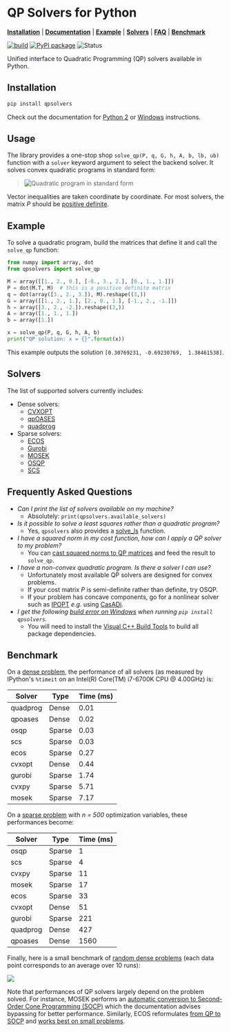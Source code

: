 # QP Solvers for Python

[**Installation**](https://github.com/stephane-caron/qpsolvers#installation)
| [**Documentation**](https://scaron.info/doc/qpsolvers/)
| [**Example**](https://github.com/stephane-caron/qpsolvers#example)
| [**Solvers**](https://github.com/stephane-caron/qpsolvers#solvers)
| [**FAQ**](https://github.com/stephane-caron/qpsolvers#frequently-asked-questions)
| [**Benchmark**](https://github.com/stephane-caron/qpsolvers#benchmark)

[![build](https://img.shields.io/github/workflow/status/stephane-caron/qpsolvers/CI)](https://github.com/stephane-caron/qpsolvers/actions)
[![PyPI package](https://img.shields.io/pypi/v/qpsolvers)](https://pypi.org/project/qpsolvers/)
![Status](https://img.shields.io/pypi/status/qpsolvers)

Unified interface to Quadratic Programming (QP) solvers available in Python.

## Installation

```sh
pip install qpsolvers
```
Check out the documentation for [Python 2](https://scaron.info/doc/qpsolvers/installation.html#python-2) or [Windows](https://scaron.info/doc/qpsolvers/installation.html#windows) instructions.

## Usage

The library provides a one-stop shop ``solve_qp(P, q, G, h, A, b, lb, ub)`` function with a ``solver`` keyword argument to select the backend solver. It solves convex quadratic programs in standard form:

> ![Quadratic program in standard form](https://raw.githubusercontent.com/stephane-caron/qpsolvers/master/doc/src/images/qp.gif)

Vector inequalities are taken coordinate by coordinate. For most solvers, the matrix *P* should be [positive definite](https://en.wikipedia.org/wiki/Definite_symmetric_matrix).

## Example

To solve a quadratic program, build the matrices that define it and call the ``solve_qp`` function:

```python
from numpy import array, dot
from qpsolvers import solve_qp

M = array([[1., 2., 0.], [-8., 3., 2.], [0., 1., 1.]])
P = dot(M.T, M)  # this is a positive definite matrix
q = dot(array([3., 2., 3.]), M).reshape((3,))
G = array([[1., 2., 1.], [2., 0., 1.], [-1., 2., -1.]])
h = array([3., 2., -2.]).reshape((3,))
A = array([1., 1., 1.])
b = array([1.])

x = solve_qp(P, q, G, h, A, b)
print("QP solution: x = {}".format(x))
```

This example outputs the solution ``[0.30769231, -0.69230769,  1.38461538]``.

## Solvers

The list of supported solvers currently includes:

- Dense solvers:
    - [CVXOPT](http://cvxopt.org/)
    - [qpOASES](https://github.com/coin-or/qpOASES)
    - [quadprog](https://pypi.python.org/pypi/quadprog/)
- Sparse solvers:
    - [ECOS](https://web.stanford.edu/~boyd/papers/ecos.html)
    - [Gurobi](https://www.gurobi.com/)
    - [MOSEK](https://mosek.com/)
    - [OSQP](https://github.com/oxfordcontrol/osqp)
    - [SCS](https://github.com/cvxgrp/scs)

## Frequently Asked Questions

- *Can I print the list of solvers available on my machine?*
  - Absolutely: ``print(qpsolvers.available_solvers)``
- *Is it possible to solve a least squares rather than a quadratic program?*
  - Yes, `qpsolvers` also provides a [solve\_ls](https://scaron.info/doc/qpsolvers/least-squares.html#qpsolvers.solve_ls) function.
- *I have a squared norm in my cost function, how can I apply a QP solver to my problem?*
  - You can [cast squared norms to QP matrices](https://scaron.info/teaching/conversion-from-least-squares-to-quadratic-programming.html) and feed the result to `solve_qp`.
- *I have a non-convex quadratic program. Is there a solver I can use?*
  - Unfortunately most available QP solvers are designed for convex problems.
  - If your cost matrix *P* is semi-definite rather than definite, try OSQP.
  - If your problem has concave components, go for a nonlinear solver such as [IPOPT](https://pypi.org/project/ipopt/) *e.g.* using [CasADi](https://web.casadi.org/).
- *I get the following [build error on Windows](https://github.com/stephane-caron/qpsolvers/issues/28) when running `pip install qpsolvers`.*
  - You will need to install the [Visual C++ Build Tools](https://visualstudio.microsoft.com/visual-cpp-build-tools/) to build all package dependencies.

## Benchmark

On a [dense problem](examples/benchmark_dense_problem.py), the performance of all solvers (as measured by IPython's ``%timeit`` on an Intel(R) Core(TM) i7-6700K CPU @ 4.00GHz) is:

| Solver   | Type   | Time (ms) |
| -------- | ------ | --------- |
| quadprog | Dense  | 0.01      |
| qpoases  | Dense  | 0.02      |
| osqp     | Sparse | 0.03      |
| scs      | Sparse | 0.03      |
| ecos     | Sparse | 0.27      |
| cvxopt   | Dense  | 0.44      |
| gurobi   | Sparse | 1.74      |
| cvxpy    | Sparse | 5.71      |
| mosek    | Sparse | 7.17      |

On a [sparse problem](examples/benchmark_sparse_problem.py) with *n = 500* optimization variables, these performances become:

| Solver   | Type   | Time (ms) |
| -------- | ------ | --------- |
| osqp     | Sparse |    1      |
| scs      | Sparse |    4      |
| cvxpy    | Sparse |   11      |
| mosek    | Sparse |   17      |
| ecos     | Sparse |   33      |
| cvxopt   | Dense  |   51      |
| gurobi   | Sparse |  221      |
| quadprog | Dense  |  427      |
| qpoases  | Dense  | 1560      |

Finally, here is a small benchmark of [random dense problems](examples/benchmark_random_problems.py) (each data point corresponds to an average over 10 runs):

<img src="https://scaron.info/images/qp-benchmark-2022.png">

Note that performances of QP solvers largely depend on the problem solved. For instance, MOSEK performs an [automatic conversion to Second-Order Cone Programming (SOCP)](https://docs.mosek.com/8.1/pythonapi/prob-def-quadratic.html) which the documentation advises bypassing for better performance. Similarly, ECOS reformulates [from QP to SOCP](qpsolvers/solvers/convert_to_socp.py) and [works best on small problems](https://web.stanford.edu/%7Eboyd/papers/ecos.html).
